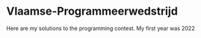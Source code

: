 # Vlaamse-Programmeerwedstrijd
Here are my solutions to the programming contest. My first year was 2022
